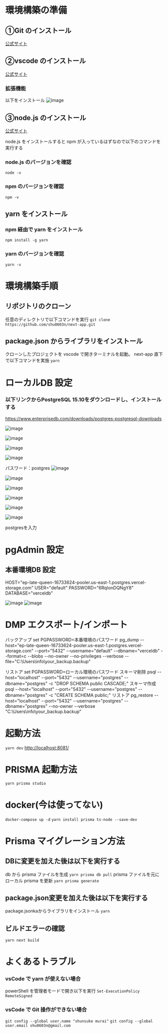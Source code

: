 # 環境構築の準備

## ①Git のインストール

[公式サイト](https://gitforwindows.org/)

## ②vscode のインストール

[公式サイト](https://code.visualstudio.com/download)

### 拡張機能

以下をインストール
![image](https://github.com/shu0603n/next-app/assets/61679407/791a6e65-0b6c-44d0-9153-34310e048b7d)

## ③node.js のインストール

[公式サイト](https://nodejs.org/en)

node.js をインストールすると npm が入っているはずなので以下のコマンドを実行する

### node.js のバージョンを確認

`node -v`

### npm のバージョンを確認

`npm -v`

## yarn をインストール

### npm 経由で yarn をインストール

`npm install -g yarn`

### yarn のバージョンを確認

`yarn -v`

# 環境構築手順

## リポジトリのクローン

任意のディレクトリで以下コマンドを実行
`git clone https://github.com/shu0603n/next-app.git`

## package.json からライブラリをインストール

クローンしたプロジェクトを vscode で開きターミナルを起動。
next-app 直下で以下コマンドを実施
`yarn`

# ローカルDB 設定
### 以下リンクからPostgreSQL 15.10をダウンロードし、インストールする
https://www.enterprisedb.com/downloads/postgres-postgresql-downloads

![image](https://github.com/user-attachments/assets/e6c9adc7-244a-4460-961e-e66ca920cdc0)

![image](https://github.com/user-attachments/assets/047a2f74-f87c-4065-b1f1-0d65fbb8519b)

![image](https://github.com/user-attachments/assets/befb292a-563b-42fd-8c75-44560dbbb4ba)

![image](https://github.com/user-attachments/assets/6ec8d795-9f33-450b-bf85-a2048726b10b)

パスワード：postgres
![image](https://github.com/user-attachments/assets/d209bdf0-9dcb-47fb-b595-2eafd09bb7d6)

![image](https://github.com/user-attachments/assets/0e38788b-8470-4842-b98c-f3713bac2757)

![image](https://github.com/user-attachments/assets/8f5c7dd4-0e25-475f-857c-7e5b68d69444)

![image](https://github.com/user-attachments/assets/da9f568e-7d95-4b4d-b5ba-7bd9128f81f3)

![image](https://github.com/user-attachments/assets/47520da0-5a8c-4514-81fc-39ac50147149)

![image](https://github.com/user-attachments/assets/654f1bd7-6563-494f-be92-bfda119b58fe)

postgresを入力

# pgAdmin 設定

## 本番環境DB 設定

HOST="ep-late-queen-16733624-pooler.us-east-1.postgres.vercel-storage.com"
USER="default"
PASSWORD="6RqIonDQNgY8"
DATABASE="verceldb"

![image](https://github.com/shu0603n/next-app/assets/61679407/a997e497-1bd5-46c1-a0e3-48633e5caa21)
![image](https://github.com/shu0603n/next-app/assets/61679407/cafa4439-0f24-40c9-afba-88b16c7cee33)

# DMP エクスポート/インポート
バックアップ
set PGPASSWORD=本番環境のパスワード
pg_dump --host="ep-late-queen-16733624-pooler.us-east-1.postgres.vercel-storage.com" --port="5432" --username="default" --dbname="verceldb" --format=c --blobs --no-owner --no-privileges --verbose --file="C:\Users\info\your_backup.backup"

リストア
set PGPASSWORD=ローカル環境のパスワード
スキーマ削除
psql --host="localhost" --port="5432" --username="postgres" --dbname="postgres" -c "DROP SCHEMA public CASCADE;"
スキーマ作成
psql --host="localhost" --port="5432" --username="postgres" --dbname="postgres" -c "CREATE SCHEMA public;"
リストア
pg_restore --host="localhost" --port="5432" --username="postgres" --dbname="postgres" --no-owner --verbose "C:\Users\info\your_backup.backup"


# 起動方法

`yarn dev`
[http://localhost:8081/](http://localhost:8081/)

# PRISMA 起動方法

`yarn prisma studio`

# docker(今は使ってない)

`docker-compose up -d`
`yarn install prisma ts-node --save-dev`

# Prisma マイグレーション方法

## DBに変更を加えた後は以下を実行する
db から prisma ファイルを生成
`yarn prisma db pull`
prisma ファイルを元にローカル prisma を更新
`yarn prisma generate`

## package.json変更を加えた後は以下を実行する
package.jsonkaからライブラリをインストール
`yarn`

## ビルドエラーの確認
`yarn next build`

# よくあるトラブル

### vsCode で yarn が使えない場合

powerShell を管理者モードで開き以下を実行
`Set-ExecutionPolicy RemoteSigned`

### vsCode で Git 操作ができない場合

`git config --global user.name "shunsuke murai"`
`git config --global user.email shu0603n@gmail.com`
